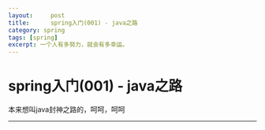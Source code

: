 ```yaml
---
layout:     post
title:      spring入门(001) - java之路
category: spring
tags: [spring]
excerpt: 一个人有多努力，就会有多幸运。
---
```


spring入门(001) - java之路
=======================================

本来想叫java封神之路的，呵呵，呵呵

-----------------------------------------


